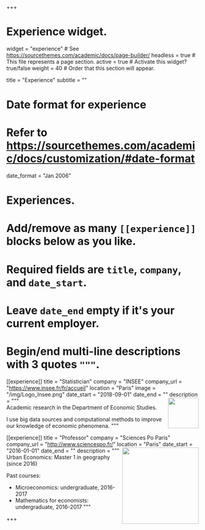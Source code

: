+++
# Experience widget.
widget = "experience"  # See https://sourcethemes.com/academic/docs/page-builder/
headless = true  # This file represents a page section.
active = true  # Activate this widget? true/false
weight = 40  # Order that this section will appear.

title = "Experience"
subtitle = ""

# Date format for experience
#   Refer to https://sourcethemes.com/academic/docs/customization/#date-format
date_format = "Jan 2006"

# Experiences.
#   Add/remove as many `[[experience]]` blocks below as you like.
#   Required fields are `title`, `company`, and `date_start`.
#   Leave `date_end` empty if it's your current employer.
#   Begin/end multi-line descriptions with 3 quotes `"""`.
[[experience]]
  title = "Statistician"
  company = "INSEE"
  company_url = "https://www.insee.fr/fr/accueil"
  location = "Paris"
  image = "/img/Logo_Insee.png"
  date_start = "2018-09-01"
  date_end = ""
  description = """
<img src="/img/logo/Logo_Insee.png" align="right" width="80" />  
  Academic research in the Department of Economic Studies. 
  
  I use big data sources and computational methods to improve our knowledge of economic phenomena. 
  """

[[experience]]
  title = "Professor"
  company = "Sciences Po Paris"
  company_url = "http://www.sciencespo.fr/"
  location = "Paris"
  date_start = "2016-01-01"
  date_end = ""
  description = """
<img src="/img/logo/logo_sciencespo.png" align="right" width="200" />  
  Urban Economics: Master 1 in geography (since 2016)
  
  Past courses:

  * Microeconomics: undergraduate, 2016-2017
  * Mathematics for economists: undergraduate, 2016-2017
  """

+++
